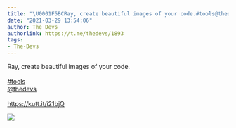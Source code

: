```yaml
---
title: "\U0001F5BCRay, create beautiful images of your code.#tools@thedevshttps://kutt.it/i21bjQ"
date: "2021-03-29 13:54:06"
author: The Devs
authorlink: https://t.me/thedevs/1893
tags:
- The-Devs
---
```

<p>Ray, create beautiful images of your code.<br><br><a href="https://t.me/thedevs/1893?q=%23tools">#tools</a><br><a href="https://t.me/thedevs" target="_blank">@thedevs</a><br><br><a href="https://kutt.it/i21bjQ" target="_blank" rel="noopener">https://kutt.it/i21bjQ</a></p><img src="https://cdn4.telesco.pe/file/drTlDZGGyZOD202wBinv4nnZybFepWDs763ZiDNP0v0Mm1sD3rQkJn-feQcPZl8skw6faQjcnVBIqc_4lUHWqn5XnckCAY8rmXA-tMO0FZI7zdxDQGuWaXISDKC7i6qRAq615GzvEVCf5-DnYg5bkZxGkvpDbGLLKfT4ABcVn7Et2UfGZbL0oz7kZzbpTUUGh2s53bOQdIwdXsQ_R7j-IlhOVuUmT1QXl69h6SWVCDkXAHiFwoiHmazygdNWJCVbPYQ2WttUvUbh0AsDJ81BPGCQsNsT1WeVLQP0B9nEIB8lwO86nwLjstsX_s229GTAToJhIxDO3iM2SaYpASFCdQ.jpg" referrerpolicy="no-referrer">